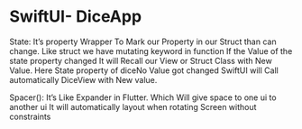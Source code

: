 # SwiftUI- DiceApp

State:
    It’s property Wrapper
    To Mark our Property in our Struct  than can change. Like struct we have mutating keyword in function
    If the Value of the state property changed It will Recall our View or Struct Class with New Value.
    Here State property of diceNo Value got changed SwiftUI will Call automatically DiceView with New value.


Spacer():
    It’s Like Expander in Flutter.
    Which Will give space to one ui to another ui
    It will automatically layout when rotating Screen without constraints

